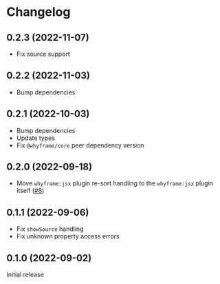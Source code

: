 # Changelog

## 0.2.3 (2022-11-07)

- Fix source support

## 0.2.2 (2022-11-03)

- Bump dependencies

## 0.2.1 (2022-10-03)

- Bump dependencies
- Update types
- Fix `@whyframe/core` peer dependency version

## 0.2.0 (2022-09-18)

- Move `whyframe:jsx` plugin re-sort handling to the `whyframe:jsx` plugin itself ([#8](https://github.com/bluwy/whyframe/issues/8))

## 0.1.1 (2022-09-06)

- Fix `showSource` handling
- Fix unknown property access errors

## 0.1.0 (2022-09-02)

Initial release
